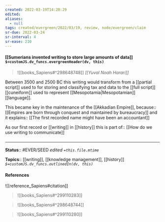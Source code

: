 ```yaml
---
created: 2022-03-19T14:20:29 
edited: 
aliases:
  - null
tags: created/evergreen/2022/03/19, review, node/evergreen/claim
sr-due: 2022-03-24
sr-interval: 4
sr-ease: 210
---
```


#### [[Sumerians invented writing to store large amounts of data]] `$=customJS.dv_funcs.evergreenHeader(dv, this)`

> ![[books_Sapiens#^298648748]]
> <cite>[[Yuval Noah Harari]]</cite>

Between 3500 and 2500 BC this writing would transform from a [[partial script]] used to for storing and classifying tax and data to the [[full script]] [[cuneiform]] used to represent [[Mesopotamia|Mesopotamian]] [[language]].

This became key in the maintenance of the [[Akkadian Empire]], 
because:: [[Empires are born through conquest and maintained by bureaucracy]]
and it
explains:: [[The first recorded name might have been an accountant]]

As our first record or [[writing]] in [[history]] this is 
part of:: [[How do we use writing to communicate]]

### <hr class="footnote"/>

**Status**:: #EVER/SEED 
*edited `=this.file.mtime`*

**Topics**:: [[writing]], [[knowledge management]], [[history]]
*`$=customJS.dv_funcs.outlinedIn(dv, this)`*

#### References

![[reference_Sapiens#citation]]

> ![[books_Sapiens#^299110283]]

> ![[books_Sapiens#^298648744]]

> ![[books_Sapiens#^299110280]]
